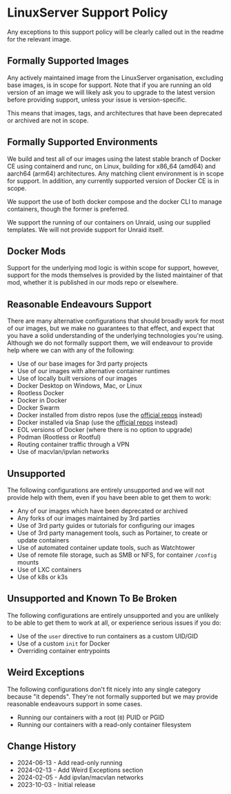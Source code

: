 # LinuxServer Support Policy

Any exceptions to this support policy will be clearly called out in the readme for the relevant image.

## Formally Supported Images

Any actively maintained image from the LinuxServer organisation, excluding base images, is in scope for support. Note that if you are running an old version of an image we will likely ask you to upgrade to the latest version before providing support, unless your issue is version-specific.

This means that images, tags, and architectures that have been deprecated or archived are not in scope.

## Formally Supported Environments

We build and test all of our images using the latest stable branch of Docker CE using containerd and runc, on Linux, building for x86_64 (amd64) and aarch64 (arm64) architectures. Any matching client environment is in scope for support. In addition, any currently supported version of Docker CE is in scope.

We support the use of both docker compose and the docker CLI to manage containers, though the former is preferred.

We support the running of our containers on Unraid, using our supplied templates. We will not provide support for Unraid itself.

## Docker Mods

Support for the underlying mod logic is within scope for support, however, support for the mods themselves is provided by the listed maintainer of that mod, whether it is published in our mods repo or elsewhere.

## Reasonable Endeavours Support

There are many alternative configurations that should broadly work for most of our images, but we make no guarantees to that effect, and expect that you have a solid understanding of the underlying technologies you're using. Although we do not formally support them, we will endeavour to provide help where we can with any of the following:

* Use of our base images for 3rd party projects
* Use of our images with alternative container runtimes
* Use of locally built versions of our images
* Docker Desktop on Windows, Mac, or Linux
* Rootless Docker
* Docker in Docker
* Docker Swarm
* Docker installed from distro repos (use the [official repos](https://docs.docker.com/engine/install/) instead)
* Docker installed via Snap (use the [official repos](https://docs.docker.com/engine/install/) instead)
* EOL versions of Docker (where there is no option to upgrade)
* Podman (Rootless or Rootful)
* Routing container traffic through a VPN
* Use of macvlan/ipvlan networks

## Unsupported

The following configurations are entirely unsupported and we will not provide help with them, even if you have been able to get them to work:

* Any of our images which have been deprecated or archived
* Any forks of our images maintained by 3rd parties
* Use of 3rd party guides or tutorials for configuring our images
* Use of 3rd party management tools, such as Portainer, to create or update containers
* Use of automated container update tools, such as Watchtower
* Use of remote file storage, such as SMB or NFS, for container `/config` mounts
* Use of LXC containers
* Use of k8s or k3s

## Unsupported and Known To Be Broken

The following configurations are entirely unsupported and you are unlikely to be able to get them to work at all, or experience serious issues if you do:

* Use of the `user` directive to run containers as a custom UID/GID
* Use of a custom `init` for Docker
* Overriding container entrypoints

## Weird Exceptions

The following configurations don't fit nicely into any single category because "it depends". They're not formally supported but we may provide reasonable endeavours support in some cases.

* Running our containers with a root (`0`) PUID or PGID
* Running our containers with a read-only container filesystem

## Change History

* 2024-06-13 - Add read-only running
* 2024-02-13 - Add Weird Exceptions section
* 2024-02-05 - Add ipvlan/macvlan networks
* 2023-10-03 - Initial release
